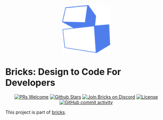 <p align="center">
<img src="./assets/bricks-logo.png" width="150" />
</p>

# **Bricks: Design to Code For Developers**

<p align="center">
   <a href='http://makeapullrequest.com'><img alt='PRs Welcome' src='https://img.shields.io/badge/PRs-welcome-43AF11.svg?style=shields'/></a>
   <a href="https://github.com/bricks-cloud/vscode/stargazers"><img src="https://img.shields.io/github/stars/bricks-cloud/vscode?color=e4b442" alt="Github Stars"></a>
   <a href="https://discord.gg/NM6aeBeqCD"><img src="https://img.shields.io/badge/discord-bricks-blue?logo=discord&labelColor=2EB67D" alt="Join Bricks on Discord"></a>
   <a href="https://github.com/bricks-cloud/vscode/blob/main/LICENSE"><img src="https://img.shields.io/badge/license-Apache-red" alt="License"></a>
   <a href="https://github.com/bricks-cloud/vscode/commits/main"><img alt="GitHub commit activity" src="https://img.shields.io/github/commit-activity/m/bricks-cloud/vscode?color=8b55e3"/></a>
</p>

This project is part of [bricks](https://github.com/bricks-cloud/bricks).
